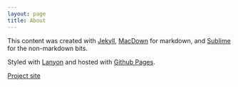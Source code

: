 ```yaml
---
layout: page
title: About
---
```


This content was created with [Jekyll](http://jekyllrb.com/), [MacDown](http://macdown.uranusjr.com/) for markdown, and [Sublime](http://www.sublimetext.com/) for the non-markdown bits.

Styled with [Lanyon](https://github.com/poole/lanyon) and hosted with [Github Pages](https://pages.github.com).

[Project site](https://github.com/nblair/nblair.github.io)